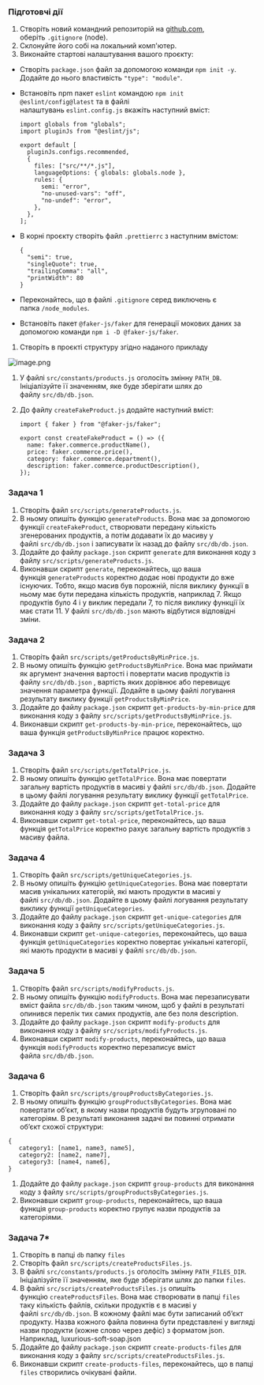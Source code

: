 ### Підготовчі дії

1. Створіть новий командний репозиторій на [github.com](https://github.com/), оберіть `.gitignore` (node).
2. Склонуйте його собі на локальний комп'ютер.
3. Виконайте стартові налаштування вашого проєкту:

- Створіть `package.json` файл за допомогою команди `npm init -y`. Додайте до нього властивість `"type": "module"`.
- Встановіть npm пакет `eslint` командою `npm init @eslint/config@latest` та в файлі налаштувань `eslint.config.js` вкажіть наступний вміст:

  ```
  import globals from "globals";
  import pluginJs from "@eslint/js";

  export default [
    pluginJs.configs.recommended,
    {
      files: ["src/**/*.js"],
      languageOptions: { globals: globals.node },
      rules: {
        semi: "error",
        "no-unused-vars": "off",
        "no-undef": "error",
      },
    },
  ];
  ```

- В корні проєкту створіть файл `.prettierrc` з наступним вмістом:
  ```
  {
    "semi": true,
    "singleQuote": true,
    "trailingComma": "all",
    "printWidth": 80
  }
  ```
- Переконайтесь, що в файлі `.gitignore` серед виключень є папка `/node_modules`.
- Встановіть пакет `@faker-js/faker` для генерації мокових даних за допомогою команди `npm i -D @faker-js/faker`.

1. Створіть в проєкті структуру згідно наданого прикладу

![image.png](attachment:fc94b393-ee63-43ca-a729-b7c3799ebd48:image.png)

1. У файлі `src/constants/products.js` оголосіть змінну `PATH_DB`. Ініціалізуйте її значенням, яке буде зберігати шлях до файлу `src/db/db.json`.
2. До файлу `createFakeProduct.js` додайте наступний вміст:

   ```
   import { faker } from "@faker-js/faker";

   export const createFakeProduct = () => ({
     name: faker.commerce.productName(),
     price: faker.commerce.price(),
     category: faker.commerce.department(),
     description: faker.commerce.productDescription(),
   });
   ```

### Задача 1

1. Створіть файл `src/scripts/generateProducts.js`.
2. В ньому опишіть функцію `generateProducts`. Вона має за допомогою функції `createFakeProduct`, створювати передану кількість згенерованих продуктів, а потім додавати їх до масиву у файлі `src/db/db.json` і записувати їх назад до файлу `src/db/db.json`.
3. Додайте до файлу `package.json` скрипт `generate` для виконання коду з файлу `src/scripts/generateProducts.js`.
4. Виконавши скрипт `generate`, переконайтесь, що ваша функція `generateProducts` коректно додає нові продукти до вже існуючих. Тобто, якщо масив був порожній, після виклику функції в ньому має бути передана кількість продуктів, наприклад 7. Якщо продуктів було 4 і у виклик передали 7, то після виклику функції їх має стати 11. У файлі `src/db/db.json` мають відбутися відповідні зміни.

### Задача 2

1. Створіть файл `src/scripts/getProductsByMinPrice.js`.
2. В ньому опишіть функцію `getProductsByMinPrice`. Вона має приймати як аргумент значення вартості і повертати масив продуктів із файлу `src/db/db.json` , вартість яких дорівнює або перевищує значення параметра функції. Додайте в цьому файлі логування результату виклику функції `getProductsByMinPrice`.
3. Додайте до файлу `package.json` скрипт `get-products-by-min-price` для виконання коду з файлу `src/scripts/getProductsByMinPrice.js`.
4. Виконавши скрипт `get-products-by-min-price`, переконайтесь, що ваша функція `getProductsByMinPrice` працює коректно.

### Задача 3

1. Створіть файл `src/scripts/getTotalPrice.js`.
2. В ньому опишіть функцію `getTotalPrice`. Вона має повертати загальну вартість продуктів в масиві у файлі `src/db/db.json`. Додайте в цьому файлі логування результату виклику функції `getTotalPrice`.
3. Додайте до файлу `package.json` скрипт `get-total-price` для виконання коду з файлу `src/scripts/getTotalPrice.js`.
4. Виконавши скрипт `get-total-price`, переконайтесь, що ваша функція `getTotalPrice` коректно рахує загальну вартість продуктів з масиву файла.

### Задача 4

1. Створіть файл `src/scripts/getUniqueCategories.js`.
2. В ньому опишіть функцію `getUniqueCategories`. Вона має повертати масив унікальних категорій, які мають продукти в масиві у файлі `src/db/db.json`. Додайте в цьому файлі логування результату виклику функції `getUniqueCategories`.
3. Додайте до файлу `package.json` скрипт `get-unique-categories` для виконання коду з файлу `src/scripts/getUniqueCategories.js`.
4. Виконавши скрипт `get-unique-categories`, переконайтесь, що ваша функція `getUniqueCategories` коректно повертає унікальні категорії, які мають продукти в масиві у файлі `src/db/db.json`.

### Задача 5

1. Створіть файл `src/scripts/modifyProducts.js`.
2. В ньому опишіть функцію `modifyProducts`. Вона має перезаписувати вміст файла `src/db/db.json` таким чином, щоб у файлі в результаті опинився перелік тих самих продуктів, але без поля description.
3. Додайте до файлу `package.json` скрипт `modify-products` для виконання коду з файлу `src/scripts/modifyProducts.js`.
4. Виконавши скрипт `modify-products`, переконайтесь, що ваша функція `modifyProducts` коректно перезаписує вміст файла `src/db/db.json`.

### Задача 6

1. Створіть файл `src/scripts/groupProductsByCategories.js`.
2. В ньому опишіть функцію `groupProductsByCategories`. Вона має повертати об’єкт, в якому назви продуктів будуть згруповані по категоріям. В результаті виконання задачі ви повинні отримати об’єкт схожої структури:

```
{
   category1: [name1, name3, name5],
   category2: [name2, name7],
   category3: [name4, name6],
}
```

1. Додайте до файлу `package.json` скрипт `group-products` для виконання коду з файлу `src/scripts/groupProductsByCategories.js`.
2. Виконавши скрипт `group-products`, переконайтесь, що ваша функція `group-products` коректно групує назви продуктів за категоріями.

### Задача 7\*

1. Створіть в папці `db` папку `files`
2. Створіть файл `src/scripts/createProductsFiles.js`.
3. В файлі `src/constants/products.js` оголосіть змінну `PATH_FILES_DIR`. Ініціалізуйте її значенням, яке буде зберігати шлях до папки `files`.
4. В файлі `src/scripts/createProductsFiles.js` опишіть функцію `createProductsFiles`. Вона має створювати в папці `files` таку кількість файлів, скільки продуктів є в масиві у файлі `src/db/db.json`. В кожному файлі має бути записаний об’єкт продукту. Назва кожного файла повинна бути представлені у вигляді назви продукти (кожне слово через дефіс) з форматом json. Наприклад, luxurious-soft-soap.json
5. Додайте до файлу `package.json` скрипт `create-products-files` для виконання коду з файлу `src/scripts/createProductsFiles.js`.
6. Виконавши скрипт `create-products-files`, переконайтесь, що в папці `files` створились очікувані файли.
